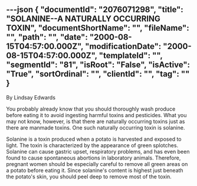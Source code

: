 ---json
{
  "documentId": "2076071298",
  "title": "SOLANINE--A NATURALLY OCCURRING TOXIN",
  "documentShortName": "",
  "fileName": "",
  "path": "",
  "date": "2000-08-15T04:57:00.000Z",
  "modificationDate": "2000-08-15T04:57:00.000Z",
  "templateId": "",
  "segmentId": "81",
  "isRoot": "False",
  "isActive": "True",
  "sortOrdinal": "",
  "clientId": "",
  "tag": ""
}
---

By Lindsay Edwards 
 
You probably already know that you should thoroughly wash produce 
before eating it to avoid ingesting harmful toxins and pesticides. 
What you may not know, however, is that there are naturally occurring toxins just as there are manmade toxins. One such naturally occurring toxin is solanine. 

Solanine is a toxin produced when a potato is harvested and exposed to light. The toxin is characterized by the appearance of green 
splotches. Solanine can cause gastric upset, respiratory problems, and has even been found to cause spontaneous abortions in laboratory animals. Therefore, pregnant women should be especially careful to remove all green areas on a potato before eating it. Since solanine's content is highest just beneath the potato's skin, you should peel deep to remove most of the toxin.
